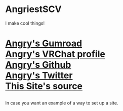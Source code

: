 # AngriestSCV
I make cool things!

<h1>

<a href="https://angriestscv.gumroad.com/">Angry's Gumroad</a>
<br>
<a href="https://vrchat.com/home/user/usr_61c48877-54a7-49b9-bf0c-696b6fb75982"> Angry's VRChat profile</a>
<br>
<a href="https://github.com/AngriestSCV">Angry's Github</a>
<br>
<a href="https://x.com/angriestscv">Angry's Twitter</a>
<br>
<a href="https://github.com/AngriestSCV/AngriestSCV.github.io">This Site's source</a>
<br>
</h1>

In case you want an example of a way to set up a site.


